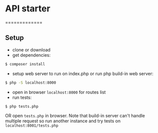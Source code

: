 # API starter
=============

Setup
-----
* clone or download
* get dependencies:
```bash
$ composer install
```
* setup web server to run on index.php or run php build-in web server:
```bash
$ php -S localhost:8000
```
* open in browser `localhost:8000` for routes list
* run tests:
```bash
$ php tests.php
```
OR
open `tests.php` in browser. Note that build-in server can't handle multiple request so run another instance and try tests on `localhost:8001/tests.php`
